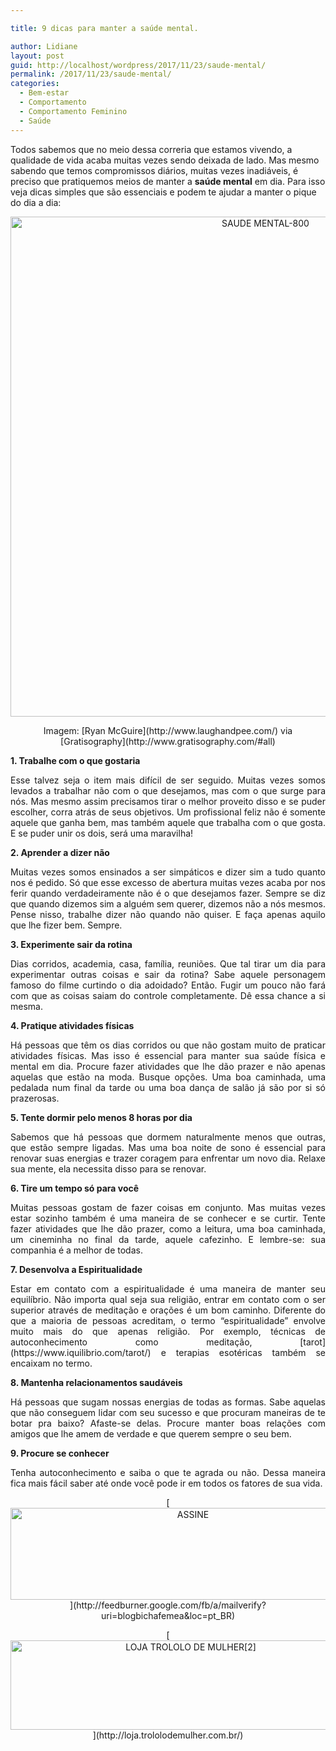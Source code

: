 ```yaml
---

title: 9 dicas para manter a saúde mental.

author: Lidiane
layout: post
guid: http://localhost/wordpress/2017/11/23/saude-mental/
permalink: /2017/11/23/saude-mental/
categories:
  - Bem-estar
  - Comportamento
  - Comportamento Feminino
  - Saúde
---
```

Todos sabemos que no meio dessa correria que estamos vivendo, a qualidade de vida acaba muitas vezes sendo deixada de lado. Mas mesmo sabendo que temos compromissos diários, muitas vezes inadiáveis, é preciso que pratiquemos meios de manter a **saúde mental** em dia. Para isso veja dicas simples que são essenciais e podem te ajudar a manter o pique do dia a dia:

<p align="center">
  <img class="alignnone size-full wp-image-14450" src="http://www.trololodemulher.com.br/blog/wp-content/uploads/2017/11/SAUDE-MENTAL-800.jpg" alt="SAUDE MENTAL-800" width="800" height="800" />
</p>

<p align="center">
  Imagem: [Ryan McGuire](http://www.laughandpee.com/)  via [Gratisography](http://www.gratisography.com/#all) 
</p>

<p align="justify">
  <b>1. Trabalhe com o que gostaria</b><b></b>
</p>

<p align="justify">
  Esse talvez seja o item mais difícil de ser seguido. Muitas vezes somos levados a trabalhar não com o que desejamos, mas com o que surge para nós. Mas mesmo assim precisamos tirar o melhor proveito disso e se puder escolher, corra atrás de seus objetivos. Um profissional feliz não é somente aquele que ganha bem, mas também aquele que trabalha com o que gosta. E se puder unir os dois, será uma maravilha!
</p>

<p align="justify">
  <b>2. Aprender a dizer não</b><b></b>
</p>

<p align="justify">
  Muitas vezes somos ensinados a ser simpáticos e dizer sim a tudo quanto nos é pedido. Só que esse excesso de abertura muitas vezes acaba por nos ferir quando verdadeiramente não é o que desejamos fazer. Sempre se diz que quando dizemos sim a alguém sem querer, dizemos não a nós mesmos. Pense nisso, trabalhe dizer não quando não quiser. E faça apenas aquilo que lhe fizer bem. Sempre.
</p>

<p align="justify">
  <b>3. Experimente sair da rotina</b><b></b>
</p>

<p align="justify">
  Dias corridos, academia, casa, família, reuniões. Que tal tirar um dia para experimentar outras coisas e sair da rotina? Sabe aquele personagem famoso do filme curtindo o dia adoidado? Então. Fugir um pouco não fará com que as coisas saiam do controle completamente. Dê essa chance a si mesma.
</p>

<p align="justify">
  <b>4. Pratique atividades físicas</b><b></b>
</p>

<p align="justify">
  Há pessoas que têm os dias corridos ou que não gostam muito de praticar atividades físicas. Mas isso é essencial para manter sua saúde física e mental em dia. Procure fazer atividades que lhe dão prazer e não apenas aquelas que estão na moda. Busque opções. Uma boa caminhada, uma pedalada num final da tarde ou uma boa dança de salão já são por si só prazerosas.
</p>

<p align="justify">
  <b>5. Tente dormir pelo menos 8 horas por dia</b><b></b>
</p>

<p align="justify">
  Sabemos que há pessoas que dormem naturalmente menos que outras, que estão sempre ligadas. Mas uma boa noite de sono é essencial para renovar suas energias e trazer coragem para enfrentar um novo dia. Relaxe sua mente, ela necessita disso para se renovar.
</p>

<p align="justify">
  <b>6. Tire um tempo só para você</b><b></b>
</p>

<p align="justify">
  Muitas pessoas gostam de fazer coisas em conjunto. Mas muitas vezes estar sozinho também é uma maneira de se conhecer e se curtir. Tente fazer atividades que lhe dão prazer, como a leitura, uma boa caminhada, um cineminha no final da tarde, aquele cafezinho. E lembre-se: sua companhia é a melhor de todas.
</p>

<p align="justify">
  <b>7. Desenvolva a Espiritualidade</b><b></b>
</p>

<p align="justify">
  Estar em contato com a espiritualidade é uma maneira de manter seu equilíbrio. Não importa qual seja sua religião, entrar em contato com o ser superior através de meditação e orações é um bom caminho. Diferente do que a maioria de pessoas acreditam, o termo “espiritualidade” envolve muito mais do que apenas religião. Por exemplo, técnicas de autoconhecimento como meditação, [tarot](https://www.iquilibrio.com/tarot/)  e terapias esotéricas também se encaixam no termo.
</p>

<p align="justify">
  <b>8. Mantenha relacionamentos saudáveis</b><b></b>
</p>

<p align="justify">
  Há pessoas que sugam nossas energias de todas as formas. Sabe aquelas que não conseguem lidar com seu sucesso e que procuram maneiras de te botar pra baixo? Afaste-se delas. Procure manter boas relações com amigos que lhe amem de verdade e que querem sempre o seu bem.
</p>

<p align="justify">
  <b>9. Procure se conhecer</b><b></b>
</p>

<p align="justify">
  Tenha autoconhecimento e saiba o que te agrada ou não. Dessa maneira fica mais fácil saber até onde você pode ir em todos os fatores de sua vida.
</p>

<p align="center">
  [<img class="alignnone size-full wp-image-14011" src="http://www.trololodemulher.com.br/blog/wp-content/uploads/2017/08/ASSINE.jpg" alt="ASSINE" width="568" height="147" />](http://feedburner.google.com/fb/a/mailverify?uri=blogbichafemea&loc=pt_BR) 
</p>

<p align="center">
  [<img class="alignnone wp-image-14333 size-full" src="http://www.trololodemulher.com.br/blog/wp-content/uploads/2017/10/LOJA-TROLOLO-DE-MULHER2.png" alt="LOJA TROLOLO DE MULHER[2]" width="561" height="143" />](http://loja.trololodemulher.com.br/) 
</p>

<p align="justify">